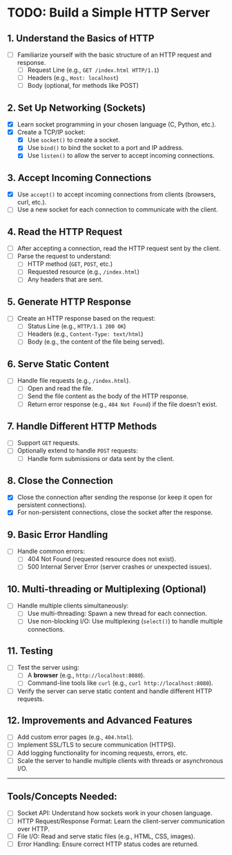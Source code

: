 # TODO: Build a Simple HTTP Server

## 1. Understand the Basics of HTTP
- [ ] Familiarize yourself with the basic structure of an HTTP request and response.
  - [ ] Request Line (e.g., `GET /index.html HTTP/1.1`)
  - [ ] Headers (e.g., `Host: localhost`)
  - [ ] Body (optional, for methods like POST)

## 2. Set Up Networking (Sockets)
- [x] Learn socket programming in your chosen language (C, Python, etc.).
- [x] Create a TCP/IP socket:
  - [x] Use `socket()` to create a socket.
  - [x] Use `bind()` to bind the socket to a port and IP address.
  - [x] Use `listen()` to allow the server to accept incoming connections.

## 3. Accept Incoming Connections
- [x] Use `accept()` to accept incoming connections from clients (browsers, curl, etc.).
- [ ] Use a new socket for each connection to communicate with the client.

## 4. Read the HTTP Request
- [ ] After accepting a connection, read the HTTP request sent by the client.
- [ ] Parse the request to understand:
  - [ ] HTTP method (`GET`, `POST`, etc.)
  - [ ] Requested resource (e.g., `/index.html`)
  - [ ] Any headers that are sent.

## 5. Generate HTTP Response
- [ ] Create an HTTP response based on the request:
  - [ ] Status Line (e.g., `HTTP/1.1 200 OK`)
  - [ ] Headers (e.g., `Content-Type: text/html`)
  - [ ] Body (e.g., the content of the file being served).

## 6. Serve Static Content
- [ ] Handle file requests (e.g., `/index.html`).
  - [ ] Open and read the file.
  - [ ] Send the file content as the body of the HTTP response.
  - [ ] Return error response (e.g., `404 Not Found`) if the file doesn't exist.

## 7. Handle Different HTTP Methods
- [ ] Support `GET` requests.
- [ ] Optionally extend to handle `POST` requests:
  - [ ] Handle form submissions or data sent by the client.

## 8. Close the Connection
- [x] Close the connection after sending the response (or keep it open for persistent connections).
- [x] For non-persistent connections, close the socket after the response.

## 9. Basic Error Handling
- [ ] Handle common errors:
  - [ ] 404 Not Found (requested resource does not exist).
  - [ ] 500 Internal Server Error (server crashes or unexpected issues).

## 10. Multi-threading or Multiplexing (Optional)
- [ ] Handle multiple clients simultaneously:
  - [ ] Use multi-threading: Spawn a new thread for each connection.
  - [ ] Use non-blocking I/O: Use multiplexing (`select()`) to handle multiple connections.

## 11. Testing
- [ ] Test the server using:
  - [ ] A **browser** (e.g., `http://localhost:8080`).
  - [ ] Command-line tools like `curl` (e.g., `curl http://localhost:8080`).
- [ ] Verify the server can serve static content and handle different HTTP requests.

## 12. Improvements and Advanced Features
- [ ] Add custom error pages (e.g., `404.html`).
- [ ] Implement SSL/TLS to secure communication (HTTPS).
- [ ] Add logging functionality for incoming requests, errors, etc.
- [ ] Scale the server to handle multiple clients with threads or asynchronous I/O.

---

## Tools/Concepts Needed:
- [ ] Socket API: Understand how sockets work in your chosen language.
- [ ] HTTP Request/Response Format: Learn the client-server communication over HTTP.
- [ ] File I/O: Read and serve static files (e.g., HTML, CSS, images).
- [ ] Error Handling: Ensure correct HTTP status codes are returned.
